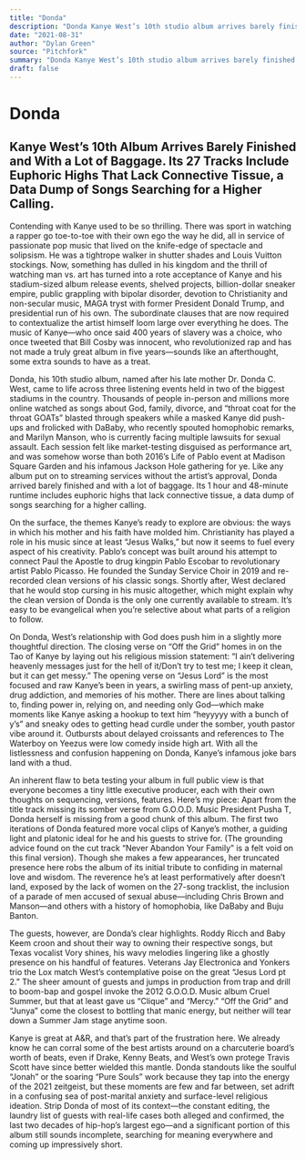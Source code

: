 ```yaml
---
title: "Donda"
description: "Donda Kanye West’s 10th studio album arrives barely finished and with a lot of baggage. Its 27 tracks include euphoric highs that lack connective tissue. There was sport in watching a rapper go toe-to..."
date: "2021-08-31"
author: "Dylan Green"
source: "Pitchfork"
summary: "Donda Kanye West’s 10th studio album arrives barely finished and with a lot of baggage. Its 27 tracks include euphoric highs that lack connective tissue. There was sport in watching a rapper go toe-to-toe with their own ego the way he did, all in service of passionate pop music that lived on the knife-edge of spectacle and solipsism."
draft: false
---
```


# Donda

## Kanye West’s 10th Album Arrives Barely Finished and With a Lot of Baggage. Its 27 Tracks Include Euphoric Highs That Lack Connective Tissue, a Data Dump of Songs Searching for a Higher Calling.

Contending with Kanye used to be so thrilling. There was sport in watching a rapper go toe-to-toe with their own ego the way he did, all in service of passionate pop music that lived on the knife-edge of spectacle and solipsism. He was a tightrope walker in shutter shades and Louis Vuitton stockings. Now, something has dulled in his kingdom and the thrill of watching man vs. art has turned into a rote acceptance of Kanye and his stadium-sized album release events, shelved projects, billion-dollar sneaker empire, public grappling with bipolar disorder, devotion to Christianity and non-secular music, MAGA tryst with former President Donald Trump, and presidential run of his own. The subordinate clauses that are now required to contextualize the artist himself loom large over everything he does. The music of Kanye—who once said 400 years of slavery was a choice, who once tweeted that Bill Cosby was innocent, who revolutionized rap and has not made a truly great album in five years—sounds like an afterthought, some extra sounds to have as a treat.

Donda, his 10th studio album, named after his late mother Dr. Donda C. West, came to life across three listening events held in two of the biggest stadiums in the country. Thousands of people in-person and millions more online watched as songs about God, family, divorce, and “throat coat for the throat GOATs” blasted through speakers while a masked Kanye did push-ups and frolicked with DaBaby, who recently spouted homophobic remarks, and Marilyn Manson, who is currently facing multiple lawsuits for sexual assault. Each session felt like market-testing disguised as performance art, and was somehow worse than both 2016’s Life of Pablo event at Madison Square Garden and his infamous Jackson Hole gathering for ye. Like any album put on to streaming services without the artist’s approval, Donda arrived barely finished and with a lot of baggage. Its 1 hour and 48-minute runtime includes euphoric highs that lack connective tissue, a data dump of songs searching for a higher calling.

On the surface, the themes Kanye’s ready to explore are obvious: the ways in which his mother and his faith have molded him. Christianity has played a role in his music since at least “Jesus Walks,” but now it seems to fuel every aspect of his creativity. Pablo’s concept was built around his attempt to connect Paul the Apostle to drug kingpin Pablo Escobar to revolutionary artist Pablo Picasso. He founded the Sunday Service Choir in 2019 and re-recorded clean versions of his classic songs. Shortly after, West declared that he would stop cursing in his music altogether, which might explain why the clean version of Donda is the only one currently available to stream. It’s easy to be evangelical when you’re selective about what parts of a religion to follow.

On Donda, West’s relationship with God does push him in a slightly more thoughtful direction. The closing verse on “Off the Grid” homes in on the Tao of Kanye by laying out his religious mission statement: “I ain’t delivering heavenly messages just for the hell of it/Don’t try to test me; I keep it clean, but it can get messy.” The opening verse on “Jesus Lord” is the most focused and raw Kanye’s been in years, a swirling mass of pent-up anxiety, drug addiction, and memories of his mother. There are lines about talking to, finding power in, relying on, and needing only God—which make moments like Kanye asking a hookup to text him “heyyyyy with a bunch of y’s” and sneaky odes to getting head curdle under the somber, youth pastor vibe around it. Outbursts about delayed croissants and references to The Waterboy on Yeezus were low comedy inside high art. With all the listlessness and confusion happening on Donda, Kanye’s infamous joke bars land with a thud.

An inherent flaw to beta testing your album in full public view is that everyone becomes a tiny little executive producer, each with their own thoughts on sequencing, versions, features. Here’s my piece: Apart from the title track missing its somber verse from G.O.O.D. Music President Pusha T, Donda herself is missing from a good chunk of this album. The first two iterations of Donda featured more vocal clips of Kanye’s mother, a guiding light and platonic ideal for he and his guests to strive for. (The grounding advice found on the cut track “Never Abandon Your Family” is a felt void on this final version). Though she makes a few appearances, her truncated presence here robs the album of its initial tribute to confiding in maternal love and wisdom. The reverence he’s at least performatively after doesn’t land, exposed by the lack of women on the 27-song tracklist, the inclusion of a parade of men accused of sexual abuse—including Chris Brown and Manson—and others with a history of homophobia, like DaBaby and Buju Banton.

The guests, however, are Donda’s clear highlights. Roddy Ricch and Baby Keem croon and shout their way to owning their respective songs, but Texas vocalist Vory shines, his wavy melodies lingering like a ghostly presence on his handful of features. Veterans Jay Electronica and Yonkers trio the Lox match West’s contemplative poise on the great “Jesus Lord pt 2.” The sheer amount of guests and jumps in production from trap and drill to boom-bap and gospel invoke the 2012 G.O.O.D. Music album Cruel Summer, but that at least gave us “Clique” and “Mercy.” “Off the Grid” and “Junya” come the closest to bottling that manic energy, but neither will tear down a Summer Jam stage anytime soon.

Kanye is great at A&R, and that’s part of the frustration here. We already know he can corral some of the best artists around on a charcuterie board’s worth of beats, even if Drake, Kenny Beats, and West’s own protege Travis Scott have since better wielded this mantle. Donda standouts like the soulful “Jonah” or the soaring “Pure Souls” work because they tap into the energy of the 2021 zeitgeist, but these moments are few and far between, set adrift in a confusing sea of post-marital anxiety and surface-level religious ideation. Strip Donda of most of its context—the constant editing, the laundry list of guests with real-life cases both alleged and confirmed, the last two decades of hip-hop’s largest ego—and a significant portion of this album still sounds incomplete, searching for meaning everywhere and coming up impressively short.
